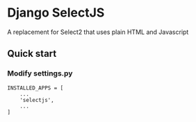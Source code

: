 # Django SelectJS

A replacement for Select2 that uses plain HTML and Javascript

## Quick start


### Modify settings.py

```
INSTALLED_APPS = [
    ...
    'selectjs',
    ...
]
```

